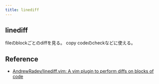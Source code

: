 ```yaml
---
title: linediff
---
```


## linediff
fileのblockごとのdiffを見る。
copy codeのcheckなどに使える。

## Reference
* [AndrewRadev/linediff.vim: A vim plugin to perform diffs on blocks of code](https://github.com/AndrewRadev/linediff.vim)
